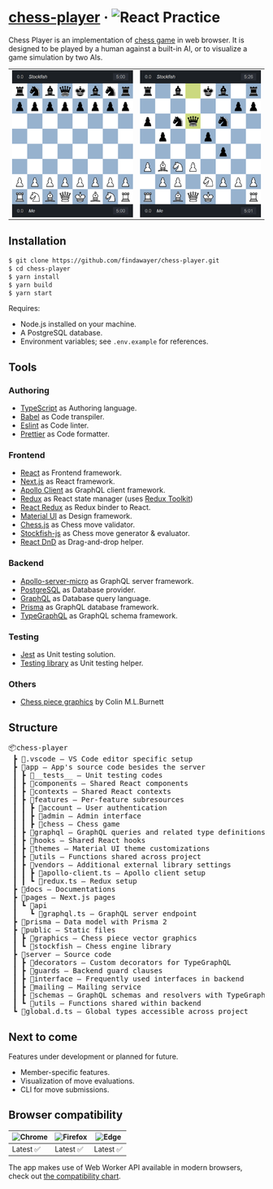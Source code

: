 # [chess-player](https://chess-player.vercel.app/) &middot; <img src="https://img.shields.io/badge/React-Practice-blue" alt="React Practice">

Chess Player is an implementation of [chess game](https://en.wikipedia.org/wiki/Chess) in web browser. It is designed to be played by a human against a built-in AI, or to visualize a game simulation by two AIs.

<table>
  <tbody>
    <tr>
      <td>
        <img src="./assets/chess-player-preview-1.png" alt="Chess Player preview" width="250" style="vertical-align: top;" />
      </td>
      <td>
        <img src="./assets/chess-player-preview-2.png" alt="" width="250" style="vertical-align: top;" />
      </td>
    </tr>
  </tbody>
</table>

## Installation

```
$ git clone https://github.com/findawayer/chess-player.git
$ cd chess-player
$ yarn install
$ yarn build
$ yarn start
```

Requires:

- Node.js installed on your machine.
- A PostgreSQL database.
- Environment variables; see `.env.example` for references.

## Tools

### Authoring

- [TypeScript](https://github.com/microsoft/TypeScript) as Authoring language.
- [Babel](https://github.com/babel/babel) as Code transpiler.
- [Eslint](https://github.com/eslint/eslint) as Code linter.
- [Prettier](https://github.com/prettier/prettier) as Code formatter.

### Frontend

- [React](https://github.com/facebook/react) as Frontend framework.
- [Next.js](https://github.com/vercel/next.js/) as React framework.
- [Apollo Client](https://github.com/apollographql/apollo-client) as GraphQL client framework.
- [Redux](https://github.com/reduxjs/redux) as React state manager (uses [Redux Toolkit](https://github.com/reduxjs/redux-toolkit))
- [React Redux](https://github.com/reduxjs/react-redux) as Redux binder to React.
- [Material UI](https://github.com/mui-org/material-ui) as Design framework.
- [Chess.js](https://github.com/jhlywa/chess.js) as Chess move validator.
- [Stockfish-js](https://github.com/exoticorn/stockfish-js) as Chess move generator &amp; evaluator.
- [React DnD](https://github.com/react-dnd/react-dnd) as Drag-and-drop helper.

### Backend

- [Apollo-server-micro](https://github.com/apollographql/apollo-server) as GraphQL server framework.
- [PostgreSQL](https://www.postgresql.org/) as Database provider.
- [GraphQL](https://github.com/graphql) as Database query language.
- [Prisma](https://github.com/prisma/prisma) as GraphQL database framework.
- [TypeGraphQL](https://github.com/MichalLytek/type-graphql) as GraphQL schema framework.

### Testing

- [Jest](https://github.com/facebook/jest) as Unit testing solution.
- [Testing library](https://testing-library.com/) as Unit testing helper.

### Others

- [Chess piece graphics](https://commons.wikimedia.org/wiki/Category:SVG_chess_pieces) by Colin M.L.Burnett

## Structure

<pre>
📦chess-player
 ┣ 📂.vscode — VS Code editor specific setup
 ┣ 📂app — App's source code besides the server
 ┃ ┣ 📂__tests__ — Unit testing codes
 ┃ ┣ 📂components — Shared React components
 ┃ ┣ 📂contexts — Shared React contexts
 ┃ ┣ 📂features — Per-feature subresources
 ┃ ┃ ┣ 📂account — User authentication
 ┃ ┃ ┣ 📂admin — Admin interface
 ┃ ┃ ┣ 📂chess — Chess game
 ┃ ┣ 📂graphql — GraphQL queries and related type definitions
 ┃ ┣ 📂hooks — Shared React hooks
 ┃ ┣ 📂themes — Material UI theme customizations
 ┃ ┣ 📂utils — Functions shared across project
 ┃ ┣ 📂vendors — Additional external library settings
 ┃ ┃ ┣ 📜apollo-client.ts — Apollo client setup
 ┃ ┃ ┗ 📜redux.ts — Redux setup
 ┣ 📂docs — Documentations
 ┣ 📂pages — Next.js pages
 ┃ ┗ 📂api
 ┃   ┗ 📜graphql.ts — GraphQL server endpoint
 ┣ 📂prisma — Data model with Prisma 2
 ┣ 📂public — Static files
 ┃ ┣ 📂graphics — Chess piece vector graphics
 ┃ ┗ 📂stockfish — Chess engine library
 ┣ 📂server — Source code
 ┃ ┣ 📂decorators — Custom decorators for TypeGraphQL
 ┃ ┣ 📂guards — Backend guard clauses
 ┃ ┣ 📂interface — Frequently used interfaces in backend
 ┃ ┣ 📂mailing — Mailing service
 ┃ ┣ 📂schemas — GraphQL schemas and resolvers with TypeGraphQL
 ┃ ┗ 📂utils — Functions shared within backend
 ┗ 📜global.d.ts — Global types accessible across project
</pre>

## Next to come

Features under development or planned for future.

- Member-specific features.
- Visualization of move evaluations.
- CLI for move submissions.

## Browser compatibility

<!-- prettier-ignore-start -->
| ![Chrome](https://raw.githubusercontent.com/alrra/browser-logos/master/src/chrome/chrome_48x48.png) | ![Firefox](https://raw.githubusercontent.com/alrra/browser-logos/master/src/firefox/firefox_48x48.png) | ![Edge](https://raw.githubusercontent.com/alrra/browser-logos/master/src/edge/edge_48x48.png)
--- | --- | --- |
Latest ✅ | Latest ✅ | Latest ✅
<!-- prettier-ignore-end -->

The app makes use of Web Worker API available in modern browsers, check out [the compatibility chart](https://caniuse.com/webworkers).
